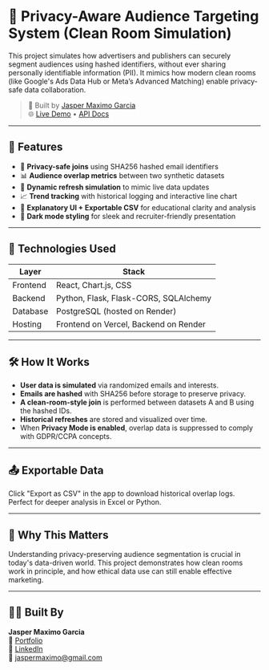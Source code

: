 # 🧩 Privacy-Aware Audience Targeting System (Clean Room Simulation)

This project simulates how advertisers and publishers can securely segment audiences using hashed identifiers, without ever sharing personally identifiable information (PII). It mimics how modern clean rooms (like Google's Ads Data Hub or Meta’s Advanced Matching) enable privacy-safe data collaboration.

> 🔐 Built by [Jasper Maximo Garcia](https://www.linkedin.com/in/burgahjasper/)  
> 🌐 [Live Demo](https://audience-cleanroom.vercel.app/) • [API Docs](https://audience-cleanroom.onrender.com/segment)

---

## 🚀 Features

- 🔗 **Privacy-safe joins** using SHA256 hashed email identifiers
- 📊 **Audience overlap metrics** between two synthetic datasets
- 🔁 **Dynamic refresh simulation** to mimic live data updates
- 📈 **Trend tracking** with historical logging and interactive line chart
- 🧠 **Explanatory UI + Exportable CSV** for educational clarity and analysis
- 🌙 **Dark mode styling** for sleek and recruiter-friendly presentation

---

## 🧪 Technologies Used

| Layer      | Stack                                    |
|------------|------------------------------------------|
| Frontend   | React, Chart.js, CSS                     |
| Backend    | Python, Flask, Flask-CORS, SQLAlchemy    |
| Database   | PostgreSQL (hosted on Render)            |
| Hosting    | Frontend on Vercel, Backend on Render    |

---

## 🛠 How It Works

- **User data is simulated** via randomized emails and interests.
- **Emails are hashed** with SHA256 before storage to preserve privacy.
- **A clean-room-style join** is performed between datasets A and B using the hashed IDs.
- **Historical refreshes** are stored and visualized over time.
- When **Privacy Mode is enabled**, overlap data is suppressed to comply with GDPR/CCPA concepts.

---

## 📤 Exportable Data

Click "Export as CSV" in the app to download historical overlap logs. Perfect for deeper analysis in Excel or Python.

---

## 🧠 Why This Matters

Understanding privacy-preserving audience segmentation is crucial in today's data-driven world. This project demonstrates how clean rooms work in principle, and how ethical data use can still enable effective marketing.

---

## 🙋‍♂️ Built By

**Jasper Maximo Garcia**  
💼 [Portfolio](https://burgahjasper.github.io/terminalPortfolio/)  
🔗 [LinkedIn](https://www.linkedin.com/in/burgahjasper/)  
📧 jaspermaximo@gmail.com  
